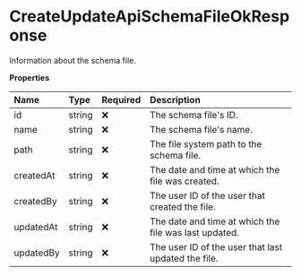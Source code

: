 # CreateUpdateApiSchemaFileOkResponse

Information about the schema file.

**Properties**

| Name      | Type   | Required | Description                                           |
| :-------- | :----- | :------- | :---------------------------------------------------- |
| id        | string | ❌       | The schema file's ID.                                 |
| name      | string | ❌       | The schema file's name.                               |
| path      | string | ❌       | The file system path to the schema file.              |
| createdAt | string | ❌       | The date and time at which the file was created.      |
| createdBy | string | ❌       | The user ID of the user that created the file.        |
| updatedAt | string | ❌       | The date and time at which the file was last updated. |
| updatedBy | string | ❌       | The user ID of the user that last updated the file.   |

<!-- This file was generated by liblab | https://liblab.com/ -->
